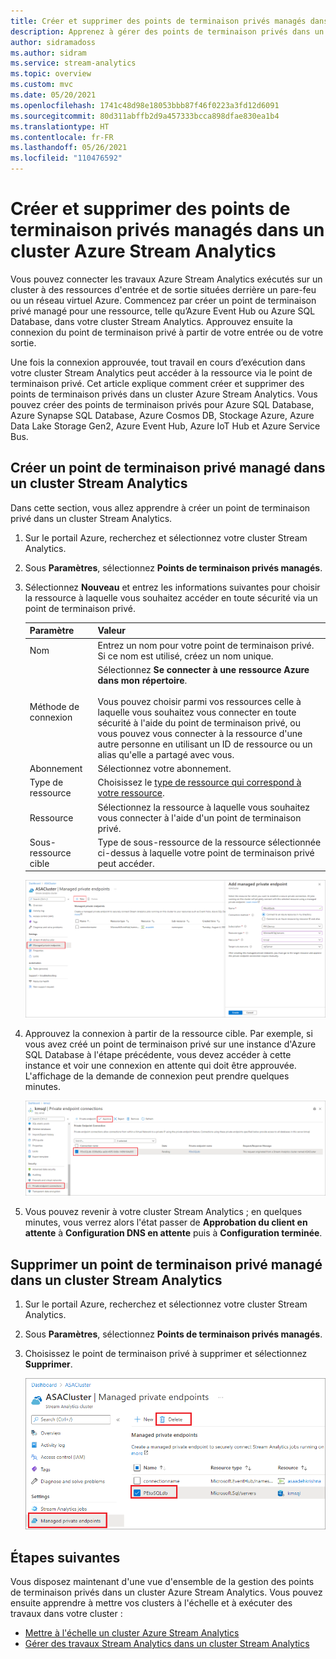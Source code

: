 ```yaml
---
title: Créer et supprimer des points de terminaison privés managés dans un cluster Azure Stream Analytics
description: Apprenez à gérer des points de terminaison privés dans un cluster Azure Stream Analytics.
author: sidramadoss
ms.author: sidram
ms.service: stream-analytics
ms.topic: overview
ms.custom: mvc
ms.date: 05/20/2021
ms.openlocfilehash: 1741c48d98e18053bbb87f46f0223a3fd12d6091
ms.sourcegitcommit: 80d311abffb2d9a457333bcca898dfae830ea1b4
ms.translationtype: HT
ms.contentlocale: fr-FR
ms.lasthandoff: 05/26/2021
ms.locfileid: "110476592"
---
```

# <a name="create-and-delete-managed-private-endpoints-in-an-azure-stream-analytics-cluster"></a>Créer et supprimer des points de terminaison privés managés dans un cluster Azure Stream Analytics

Vous pouvez connecter les travaux Azure Stream Analytics exécutés sur un cluster à des ressources d'entrée et de sortie situées derrière un pare-feu ou un réseau virtuel Azure. Commencez par créer un point de terminaison privé managé pour une ressource, telle qu’Azure Event Hub ou Azure SQL Database, dans votre cluster Stream Analytics. Approuvez ensuite la connexion du point de terminaison privé à partir de votre entrée ou de votre sortie.

Une fois la connexion approuvée, tout travail en cours d’exécution dans votre cluster Stream Analytics peut accéder à la ressource via le point de terminaison privé. Cet article explique comment créer et supprimer des points de terminaison privés dans un cluster Azure Stream Analytics. Vous pouvez créer des points de terminaison privés pour Azure SQL Database, Azure Synapse SQL Database, Azure Cosmos DB, Stockage Azure, Azure Data Lake Storage Gen2, Azure Event Hub, Azure IoT Hub et Azure Service Bus.

## <a name="create-managed-private-endpoint-in-stream-analytics-cluster"></a>Créer un point de terminaison privé managé dans un cluster Stream Analytics

Dans cette section, vous allez apprendre à créer un point de terminaison privé dans un cluster Stream Analytics.

1. Sur le portail Azure, recherchez et sélectionnez votre cluster Stream Analytics.

1. Sous **Paramètres**, sélectionnez **Points de terminaison privés managés**.

1. Sélectionnez **Nouveau** et entrez les informations suivantes pour choisir la ressource à laquelle vous souhaitez accéder en toute sécurité via un point de terminaison privé.

   |Paramètre|Valeur|
   |---|---|
   |Nom|Entrez un nom pour votre point de terminaison privé. Si ce nom est utilisé, créez un nom unique.|
   |Méthode de connexion|Sélectionnez **Se connecter à une ressource Azure dans mon répertoire**.<br><br>Vous pouvez choisir parmi vos ressources celle à laquelle vous souhaitez vous connecter en toute sécurité à l'aide du point de terminaison privé, ou vous pouvez vous connecter à la ressource d'une autre personne en utilisant un ID de ressource ou un alias qu'elle a partagé avec vous.|
   |Abonnement|Sélectionnez votre abonnement.|
   |Type de ressource|Choisissez le [type de ressource qui correspond à votre ressource](../private-link/private-endpoint-overview.md#private-link-resource).|
   |Ressource|Sélectionnez la ressource à laquelle vous souhaitez vous connecter à l'aide d'un point de terminaison privé.|
   |Sous-ressource cible|Type de sous-ressource de la ressource sélectionnée ci-dessus à laquelle votre point de terminaison privé peut accéder.|

   ![Expérience de création de point de terminaison privé](./media/private-endpoints/create-private-endpoint.png)

1. Approuvez la connexion à partir de la ressource cible. Par exemple, si vous avez créé un point de terminaison privé sur une instance d'Azure SQL Database à l'étape précédente, vous devez accéder à cette instance et voir une connexion en attente qui doit être approuvée. L'affichage de la demande de connexion peut prendre quelques minutes.

    ![Approuver un point de terminaison privé](./media/private-endpoints/approve-private-endpoint.png)

1. Vous pouvez revenir à votre cluster Stream Analytics ; en quelques minutes, vous verrez alors l'état passer de **Approbation du client en attente** à **Configuration DNS en attente** puis à **Configuration terminée**.

## <a name="delete-a-managed-private-endpoint-in-a-stream-analytics-cluster"></a>Supprimer un point de terminaison privé managé dans un cluster Stream Analytics

1. Sur le portail Azure, recherchez et sélectionnez votre cluster Stream Analytics.

1. Sous **Paramètres**, sélectionnez **Points de terminaison privés managés**.

1. Choisissez le point de terminaison privé à supprimer et sélectionnez **Supprimer**.

   ![Supprimer un point de terminaison privé](./media/private-endpoints/delete-private-endpoint.png)

## <a name="next-steps"></a>Étapes suivantes

Vous disposez maintenant d'une vue d'ensemble de la gestion des points de terminaison privés dans un cluster Azure Stream Analytics. Vous pouvez ensuite apprendre à mettre vos clusters à l'échelle et à exécuter des travaux dans votre cluster :

* [Mettre à l'échelle un cluster Azure Stream Analytics](scale-cluster.md)
* [Gérer des travaux Stream Analytics dans un cluster Stream Analytics](manage-jobs-cluster.md)

